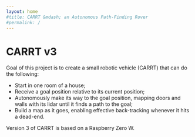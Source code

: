 ```yaml
---
layout: home
#title: CARRT &mdash; an Autonomous Path-Finding Rover
#permalink: /
---
```


# CARRT v3

Goal of this project is to create a small robotic vehicle (CARRT) that can do the following:

- Start in one room of a house;
- Receive a goal position relative to its current position;
- Autonomously make its way to the goal position, mapping doors and walls with its lidar until it finds a path to the goal;
- Build a map as it goes, enabling effective back-tracking whenever it hits a dead-end.

Version 3 of CARRT is based on a Raspberry Zero W.
